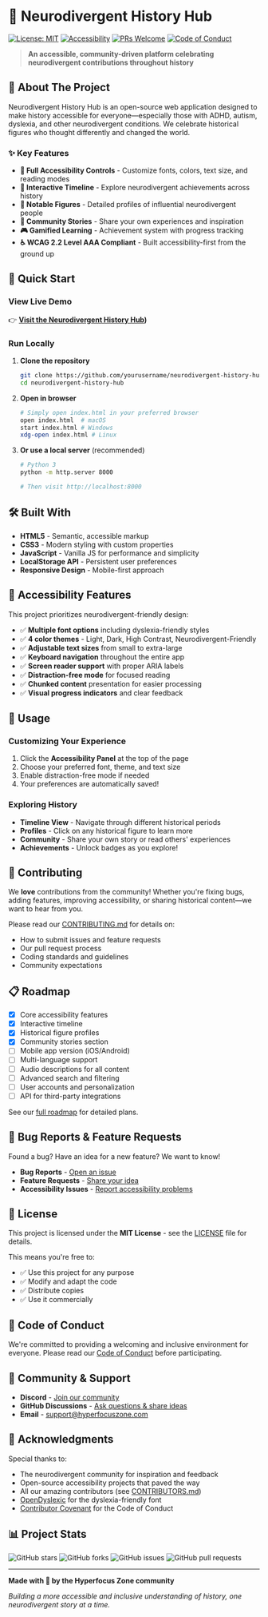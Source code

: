 # 🧠 Neurodivergent History Hub

[![License: MIT](https://img.shields.io/badge/License-MIT-yellow.svg)](https://opensource.org/licenses/MIT)
[![Accessibility](https://img.shields.io/badge/Accessibility-WCAG%202.2%20AAA-blue)](https://www.w3.org/WAI/WCAG22/quickref/)
[![PRs Welcome](https://img.shields.io/badge/PRs-welcome-brightgreen.svg)](CONTRIBUTING.md)
[![Code of Conduct](https://img.shields.io/badge/Code%20of%20Conduct-Contributor%20Covenant-orange.svg)](CODE_OF_CONDUCT.md)

> **An accessible, community-driven platform celebrating neurodivergent contributions throughout history**

## 🌟 About The Project

Neurodivergent History Hub is an open-source web application designed to make history accessible for everyone—especially those with ADHD, autism, dyslexia, and other neurodivergent conditions. We celebrate historical figures who thought differently and changed the world.

### ✨ Key Features

- **🎨 Full Accessibility Controls** - Customize fonts, colors, text size, and reading modes
- **📜 Interactive Timeline** - Explore neurodivergent achievements across history
- **👤 Notable Figures** - Detailed profiles of influential neurodivergent people
- **🤝 Community Stories** - Share your own experiences and inspiration
- **🎮 Gamified Learning** - Achievement system with progress tracking
- **♿ WCAG 2.2 Level AAA Compliant** - Built accessibility-first from the ground up

## 🚀 Quick Start

### View Live Demo

👉 **[Visit the Neurodivergent History Hub](https://welshdog.github.io/Neurodivergent-History-Hub/))**

### Run Locally

1. **Clone the repository**
   ```bash
   git clone https://github.com/yourusername/neurodivergent-history-hub.git
   cd neurodivergent-history-hub
   ```

2. **Open in browser**
   ```bash
   # Simply open index.html in your preferred browser
   open index.html  # macOS
   start index.html # Windows
   xdg-open index.html # Linux
   ```

3. **Or use a local server** (recommended)
   ```bash
   # Python 3
   python -m http.server 8000
   
   # Then visit http://localhost:8000
   ```

## 🛠️ Built With

- **HTML5** - Semantic, accessible markup
- **CSS3** - Modern styling with custom properties
- **JavaScript** - Vanilla JS for performance and simplicity
- **LocalStorage API** - Persistent user preferences
- **Responsive Design** - Mobile-first approach

## 🎯 Accessibility Features

This project prioritizes neurodivergent-friendly design:

- ✅ **Multiple font options** including dyslexia-friendly styles
- ✅ **4 color themes** - Light, Dark, High Contrast, Neurodivergent-Friendly
- ✅ **Adjustable text sizes** from small to extra-large
- ✅ **Keyboard navigation** throughout the entire app
- ✅ **Screen reader support** with proper ARIA labels
- ✅ **Distraction-free mode** for focused reading
- ✅ **Chunked content** presentation for easier processing
- ✅ **Visual progress indicators** and clear feedback

## 📖 Usage

### Customizing Your Experience

1. Click the **Accessibility Panel** at the top of the page
2. Choose your preferred font, theme, and text size
3. Enable distraction-free mode if needed
4. Your preferences are automatically saved!

### Exploring History

- **Timeline View** - Navigate through different historical periods
- **Profiles** - Click on any historical figure to learn more
- **Community** - Share your own story or read others' experiences
- **Achievements** - Unlock badges as you explore!

## 🤝 Contributing

We **love** contributions from the community! Whether you're fixing bugs, adding features, improving accessibility, or sharing historical content—we want to hear from you.

Please read our [CONTRIBUTING.md](CONTRIBUTING.md) for details on:
- How to submit issues and feature requests
- Our pull request process
- Coding standards and guidelines
- Community expectations

## 📋 Roadmap

- [x] Core accessibility features
- [x] Interactive timeline
- [x] Historical figure profiles
- [x] Community stories section
- [ ] Mobile app version (iOS/Android)
- [ ] Multi-language support
- [ ] Audio descriptions for all content
- [ ] Advanced search and filtering
- [ ] User accounts and personalization
- [ ] API for third-party integrations

See our [full roadmap](docs/roadmap.md) for detailed plans.

## 🐛 Bug Reports & Feature Requests

Found a bug? Have an idea for a new feature? We want to know!

- **Bug Reports** - [Open an issue](https://github.com/yourusername/neurodivergent-history-hub/issues/new?template=bug_report.md)
- **Feature Requests** - [Share your idea](https://github.com/yourusername/neurodivergent-history-hub/issues/new?template=feature_request.md)
- **Accessibility Issues** - [Report accessibility problems](https://github.com/yourusername/neurodivergent-history-hub/issues/new?template=accessibility_issue.md)

## 📜 License

This project is licensed under the **MIT License** - see the [LICENSE](LICENSE) file for details.

This means you're free to:
- ✅ Use this project for any purpose
- ✅ Modify and adapt the code
- ✅ Distribute copies
- ✅ Use it commercially

## 🌈 Code of Conduct

We're committed to providing a welcoming and inclusive environment for everyone. Please read our [Code of Conduct](CODE_OF_CONDUCT.md) before participating.

## 💬 Community & Support

- **Discord** - [Join our community](https://discord.gg/your-invite)
- **GitHub Discussions** - [Ask questions & share ideas](https://github.com/yourusername/neurodivergent-history-hub/discussions)
- **Email** - support@hyperfocuszone.com

## 🙏 Acknowledgments

Special thanks to:
- The neurodivergent community for inspiration and feedback
- Open-source accessibility projects that paved the way
- All our amazing contributors (see [CONTRIBUTORS.md](CONTRIBUTORS.md))
- [OpenDyslexic](https://opendyslexic.org/) for the dyslexia-friendly font
- [Contributor Covenant](https://www.contributor-covenant.org/) for the Code of Conduct

## 📊 Project Stats

![GitHub stars](https://img.shields.io/github/stars/yourusername/neurodivergent-history-hub?style=social)
![GitHub forks](https://img.shields.io/github/forks/yourusername/neurodivergent-history-hub?style=social)
![GitHub issues](https://img.shields.io/github/issues/yourusername/neurodivergent-history-hub)
![GitHub pull requests](https://img.shields.io/github/issues-pr/yourusername/neurodivergent-history-hub)

---

**Made with 💜 by the Hyperfocus Zone community**

*Building a more accessible and inclusive understanding of history, one neurodivergent story at a time.*
